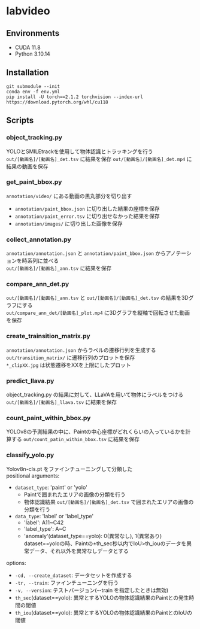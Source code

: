 # labvideo
## Environments
- CUDA 11.8
- Python 3.10.14

## Installation
```
git submodule --init
conda env -f env.yml
pip install -U torch==2.1.2 torchvision --index-url https://download.pytorch.org/whl/cu118
```


## Scripts
### object_tracking.py
YOLOとSMILEtrackを使用して物体認識とトラッキングを行う  
```out/[動画名]/[動画名]_det.tsv``` に結果を保存
```out/[動画名]/[動画名]_det.mp4``` に結果の動画を保存

### get_paint_bbox.py
```annotation/video/``` にある動画の黒丸部分を切り出す
- ```annotation/paint_bbox.json``` に切り出した結果の座標を保存
- ```annotation/paint_error.tsv``` に切り出せなかった結果を保存
- ```annotation/images/``` に切り出した画像を保存

### collect_annotation.py
```annotation/annotation.json``` と ```annotation/paint_bbox.json``` からアノテーションを時系列に並べる  
```out/[動画名]/[動画名]_ann.tsv``` に結果を保存

### compare_ann_det.py
```out/[動画名]/[動画名]_ann.tsv``` と ```out/[動画名]/[動画名]_det.tsv``` の結果を3Dグラフにする  
```out/compare_ann_det/[動画名]_plot.mp4``` に3Dグラフを縦軸で回転させた動画を保存　

### create_trainsition_matrix.py
```annotation/annotation.json``` からラベルの遷移行列を生成する  
```out/transition_matrix/``` に遷移行列のプロットを保存  
```*_clipXX.jpg``` は状態遷移をXXを上限にしたプロット

### predict_llava.py
object_tracking.py の結果に対して、LLaVAを用いて物体にラベルをつける
```out/[動画名]/[動画名]_llava.tsv``` に結果を保存

### count_paint_within_bbox.py
YOLOv8の予測結果の中に、Paintの中心座標がどれくらいの入っているかを計算する
```out/count_patin_within_bbox.tsv``` に結果を保存

### classify_yolo.py
Yolov8n-cls.pt をファインチューニングして分類した  
positional arguments:
- ```dataset_type```: 'paint' or 'yolo'
  - Paintで囲まれたエリアの画像の分類を行う
  - 物体認識結果 ```out/[動画名]/[動画名]_det.tsv``` で囲まれたエリアの画像の分類を行う
- ```data_type```: 'label' or 'label_type'
  - 'label': A11~C42
  - 'label_type': A~C
  - 'anomaly'(dataset_type==yolo): 0(異常なし), 1(異常あり)
  dataset==yoloの時、Paintの±th_sec秒以内でIoU>th_iouのデータを異常データ、それ以外を異常なしデータとする

options:
- ```-cd, --create_dataset```: データセットを作成する
- ```-tr, --train```: ファインチューニングを行う
- ```-v, --version```: テストバージョン(--train を指定したときは無効)
- ```th_sec```(dataset==yolo): 異常とするYOLOの物体認識結果のPaintとの発生時間の閾値
- ```th_iou```(dataset==yolo): 異常とするYOLOの物体認識結果のPaintとのIoUの閾値
